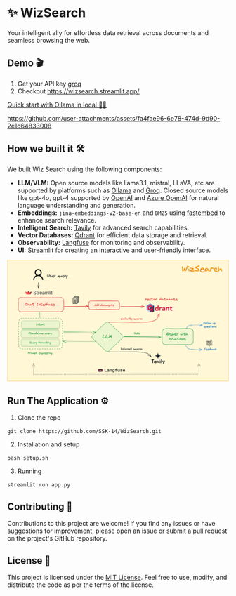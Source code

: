 # ✨ WizSearch
Your intelligent ally for effortless data retrieval across documents and seamless browsing the web.

## Demo 🎬
1. Get your API key [groq](https://console.groq.com/keys)
2. Checkout https://wizsearch.streamlit.app/

[Quick start with Ollama in local 🦙✨](./docs/OLLAMA.md)

https://github.com/user-attachments/assets/fa4fae96-6e78-474d-9d90-2e1d64833008

## How we built it 🛠️
We built Wiz Search using the following components:
- **LLM/VLM:** Open source models like llama3.1, mistral, LLaVA, etc are supported by platforms such as [Ollama](https://ollama.ai/) and [Groq](https://console.groq.com/docs/models). Closed source models like gpt-4o, gpt-4 supported by [OpenAI](https://platform.openai.com/docs/models) and [Azure OpenAI](https://azure.microsoft.com/en-in/products/ai-services/openai-service) for natural language understanding and generation.
- **Embeddings:** `jina-embeddings-v2-base-en` and `BM25` using [fastembed](https://github.com/qdrant/fastembed) to enhance search relevance.
- **Intelligent Search:** [Tavily](https://tavily.com/) for advanced search capabilities.
- **Vector Databases:** [Qdrant](https://qdrant.tech/) for efficient data storage and retrieval.
- **Observability:** [Langfuse](https://www.langfuse.com/) for monitoring and observability.
- **UI:** [Streamlit](https://streamlit.io/) for creating an interactive and user-friendly interface.

![Architecture](./src/assets/arch.png)

## Run The Application ⚙️
1. Clone the repo
```
git clone https://github.com/SSK-14/WizSearch.git
```

2. Installation and setup 
```
bash setup.sh
```

3. Running
```
streamlit run app.py 
```

## Contributing 🤝
Contributions to this project are welcome! If you find any issues or have suggestions for improvement, please open an issue or submit a pull request on the project's GitHub repository.

## License 📝
This project is licensed under the [MIT License](https://github.com/SSK-14/WizSearch/blob/main/LICENSE). Feel free to use, modify, and distribute the code as per the terms of the license.

